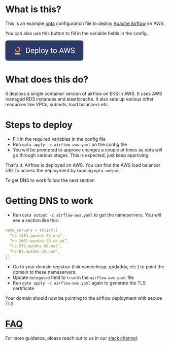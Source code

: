 # What is this?

This is an example [opta](https://github.com/run-x/opta) configuration file to deploy [Apache Airflow](https://airflow.apache.org/) on AWS.

You can also use this button to fill in the variable fields in the config.

[![Deploy to AWS](https://raw.githubusercontent.com/run-x/opta/main/assets/deploy-to-aws-button.svg)](https://app.runx.dev/deploy-with-aws?url=https%3A%2F%2Fgithub.com%2Frun-x%2Fopta%2Fblob%2Fmain%2Fexamples%2Fairflow%2Fairflow-aws.yaml&name=Airflow)


# What does this do?
It deploys a single container version of airflow on EKS in AWS. It uses AWS managed RDS instances and elasticcache. It also sets up various other resources like VPCs, subnets, load balancers etc.

# Steps to deploy
* Fill in the required variables in the config file
* Run `opta apply -c airflow-aws.yaml` on the config file
* You will be prompted to approve changes a couple of times as opta will go through various stages. This is expected, just keep approving.

That's it. Airflow is deployed on AWS. You can find the AWS load balancer URL to access the deployment by running `opta output`

To get DNS to work follow the next section

# Getting DNS to work
* Run `opta output -c airflow-aws.yaml` to get the nameservers. You will see a section like this:
```yaml
name_servers = tolist([
  “ns-1384.awsdns-45.org”,
  “ns-2001.awsdns-58.co.uk”,
  “ns-579.awsdns-08.net”,
  “ns-83.awsdns-10.com”,
])
```
* Go to your domain registrar (link namecheap, godaddy, etc.) to point the domain to these nameservers.
* Update `delegated` field to `true` in the `airflow-aws.yaml` file
* Run `opta apply -c airflow-aws.yaml` again to generate the TLS certificate

Your domain should now be pointing to the airflow deployment with secure TLS

# [FAQ](../FAQ.md)

For more guidance, please reach out to us in our [slack channel](https://slack.opta.dev).
